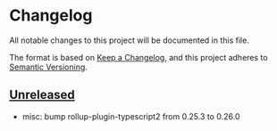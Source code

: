 # Changelog

All notable changes to this project will be documented in this file.

The format is based on [Keep a Changelog](https://keepachangelog.com/en/1.0.0/),
and this project adheres to [Semantic Versioning](https://semver.org/spec/v2.0.0.html).

## [Unreleased]

- misc: bump rollup-plugin-typescript2 from 0.25.3 to 0.26.0

[Unreleased]: https://github.com/iadvize/opaque-type-library/compare/v0.0.0...HEAD
